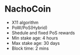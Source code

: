 # NachoCoin

- X11 algorithm
- PoW/PoS(Hybrid)
- Shedule and fixed PoS rewards
- Min stake age: 4 hours
- Max stake age: 30 days
- Block time: 2 mins

